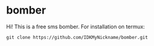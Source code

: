 # bomber
 
Hi! This is a free sms bomber.
For installation on termux:
```
git clone https://github.com/IDKMyNickname/bomber.git
```